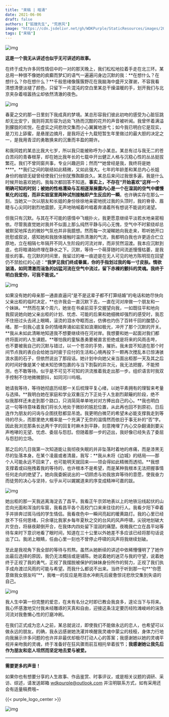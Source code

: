 ```yaml
---
title: "来稿 | 暗涌"
date: 2021-06-06
draft: false
authors: ["狐狸先生", "荒原风"]
image: "https://cdn.jsdelivr.net/gh/WDKPurple/StaticResources/images/20210606_001.webp"
tags: ["来稿"]
---
```


![img](https://cdn.jsdelivr.net/gh/WDKPurple/StaticResources/images/20210606_001.webp)

**这是一个我无从讲述也似乎无可讲述的故事。**

在终于成为许多同性情侣中的一对的那天晚上，我们松松地拉着手走在北三环。某总用一种很不像她的疯癫而梦幻的语气一遍遍问身边沉默的我：**在想什么？在想什么？你在想什么？**千般思绪像簇簇野花在我脑海中盛开又骤谢，不容我看清想清便淡褪了颜色，只留下一片混沌的空白里某总干燥温暖的手，划开我们与北京夹杂着喧嚣扬尘却依然清澈的夜色。

![img](https://cdn.jsdelivr.net/gh/WDKPurple/StaticResources/images/20210606_002.webp)

春夏之交的那一日里刻下我成真的梦境。某总形容我们彼此初吻的感受为心脏狂跳却无比安宁，我则将其形容为远处飞扬而沉酣的花开的声音被听闻。我曾怀着满溢到朦胧的欢悦，在虚实之间悲欣交集而小心翼翼地游弋；如今我已明白它是现实，是刀刃上舔蜜，是悬崖边摘月，是我将近十九载短暂生年里做过的最大胆的决定之一，是我用青涩的勇敢换来的沉重而丰盈的期许。

和我同姓的某总比我大七岁，所以我只能被称呼为小某总。某总有过与我无二的苍白苦闷的青春根芽，却在她比我年长的七载中开出健正人格与沉稳心性的丛丛挺拔繁花。我们不曾同窗共事，专业兴趣迥异；然而**她曾经是我，我终将是她****。**我们之间的联结如此精微，又如此强大。七年的年龄差和某总内心长姐身份的枷锁无疑曾经使我们分别犹豫踟蹰良久。某总后来问过我很多遍，我是什么时候开始喜欢她的。我每次都回答不知道。**事实上，不存在“开始喜欢”这样一个明确可知的时刻；被她的性格濡染与互相逐渐展露内心是一个在湿润的空气中缓慢氧化的过程，而非实验室里两种试剂接触即产生反应的一瞬**。也许确实存在那么一刻，当她又一次以朋友和长姐的身份徐徐地亲密地抚过我的头顶时，我的脊骨、眉睫与心尖同时剧烈地震颤，无声地呐喊着吟唱着奔涌着所有想说不能说的渴望。

但我只有沉默。与其在不可能的感情中飞蛾扑火，我更愿意继续平淡若水地亲密相依。尽管我直觉她对我并不似面上那么纯然平静与问心无愧，空气中不时萦绕却总被默契地挥去的微妙气氛也并非我臆想。然而每一次凝睇她向我走来，聆听她开口抚慰或叙说，感知她和我肢体接触时温热清澈的气流，我都明白我也许更适合伫立原地，立在相隔七年隔开不同人生阶段的河流对岸，而非贸然泅渡。我本应沉默到底，也将暗涌始终埋在静水之下。沉默，等待一个萌芽随时间流逝慢慢枯萎，是我擅长的事。在沉默的时间里，我留过的唯一痕迹是在无人可见的地方陈明现在回望仍不禁脸红的心迹：**“我梦见我们终成眷属，你的手指划过我的每一寸皮肤。情欲汹涌，如同清澈而湍急的凶猛河流在空气中流过，留下赤裸的颤抖的灵魂。我终于明白我爱你，可我不能说。”**

![img](https://cdn.jsdelivr.net/gh/WDKPurple/StaticResources/images/20210606_003.webp)

如果没有她的母亲那一通直直逼问“是不是这辈子都不打算结婚”的电话和她尽快向父亲出柜的临时决定，**也许我会一直沉默下去，一直在河对岸做一个朋友和一个妹妹。**然而在某个周六，她坐在书桌前双手交握望向我，一如既往平和地向我叙说她向她父亲出柜的计划、忧虑、可能的后果和她细微却强烈的感受时，我忍不住扭过头去闭上眼睛，滚烫的泪水夺眶而出，仿佛也灼伤了百转千回的酸楚心绪。那一刻我心底复杂的情绪奔涌如岩浆如浪潮如极光，冲开了那个沉默的开关。**我从未如此清晰地知道我不想要继续待在河对岸。我想要和她一起面对我们都终将面对的人生课题。**哪怕我的童騃愚勇要被直言拒绝或是将来的风雨击垮，也不要被我自己的沉默与错过，以一个苍凉的手势，摧折。我未尝不知道在那个时间节点我的表白会给她当时疲于应付的生活和心境再投下一颗再次搅乱本已惊涛骇浪水面的石子，但依然说出了那段话。她计划中向她父亲当面出柜那一天及其之后的时间好像是某个被未知恐惧包裹的与当下割裂的异次元，我无法把握，不能预测，也不敢等待。似乎是不可见不可知的洪流推着我走出那一步。组织语言时我双手控制不住地微微颤抖，如同河川呜咽。

她请我等待，等待她彻底历经那一关后梳理平复心绪，以她平素拥有的理智来考量与选择。**我明白她在家庭和学业双重压力下正处于人生剧烈颠簸的阶段，绝不似我那样还未走到那个路口，只消简简单单地对对方捧出自己的心。**我也明白这一句等待意味着我们将长久地处于微妙的尴尬位置，从此再也回不到原初，日后连作为朋友的问询与企图抚慰都显吊诡。我更明白微茫的希望未必能支撑我走到等待的尽头，而那里绝大概率是一个充满了无奈的温情然而依旧于事无补的“否”字。因此我浏览那条长达两千字的回复时麻木到平静，刻意掩埋了内心交杂翻涌到要尖声咆哮的无望、忧虑、委屈与怨怼。但随着那一步的迈出，我好像已经失去了委屈与怨怼的立场。

那之后的几日我第一次知道能让我彻夜失眠的并非坠落时着地的疼痛，而是漆黑无尽的坠落本身。在某个凌晨或者清晨，我写：**我从未将《边城》的结局——那个人可能永远不回来了，也可能明天就回来——领会得如此精微而透彻。**我想支撑着或曰拖拽着我的等待的，也许根本不是希望，而是某种我根本无法把握事情任何走向的绝望了。她向我委婉说出的一切顾虑与劝我放弃等待的意愿，使我奋力而徒劳的决心与坚持，似乎从可以娓娓道来的序变成精神可嘉的跋。

![img](https://cdn.jsdelivr.net/gh/WDKPurple/StaticResources/images/20210606_004.webp)

她出柜的那一天我逃离海淀去了昌平。我看正午京郊地表以上的地铁沿线起伏的山峦向光面和浑浊的车窗，我看昌平各个高校门口来来往往的行人。我看夕阳下牵着手并排奔过斑马线的学生情侣。我看夜色中一瞬间亮起的暖黄路灯。我的心里已经放不下任何思绪，只余堪比我家乡每年夏秋之交的台风的风声呼啸，尖锐地划破大片空白，将昼夜颠倒开合，在我体内四处留下湿润的痛楚。夜晚我伫立在昌平站等待车来时下意识地看了眼时间，知道在三十公里以外她差不多应该已经将那句话说出了口。我闭上眼睛，任由心里一刻也不曾停止呼啸的风声将我继续划破。

至此是我视角下我全部的等待与煎熬。虽然从她断续的讲述中依稀懵懂明了了她作出最后选择的原因，我仍无法概括或是铺陈。她说着她的迷茫与我的守望，说着她终于正视了我的勇气，正视了我摆脱被保护的妹妹身份所作的努力，正视了我们执手成舟渡过风雨的可能与希望。而我什么都说不出来。当终于听到那一句**“你愿意做我女朋友吗”**，我唯一的反应是用泪水冲刷先后疲惫惊诧悲欣交集到失语的自己。

![img](https://cdn.jsdelivr.net/gh/WDKPurple/StaticResources/images/20210606_005.webp)

我人生中第一份完整的爱恋，在未有名分之时即已教会我良多，遑论当下与将来。我心怀感激地交付我未经雕琢的天真和自由，迎接这条注定要历经险滩峻岭的湍急河流对我惫懒心性的打磨冲刷。

在我们正式成为恋人之前，某总就说过，即使我们不能做永远的恋人，也希望可以做永远的朋友。的确，我永远感谢她洗濯并唤醒我灵魂中蒙尘的枝桠，身体力行地向我展示许多问题的也许并非最优却极尽打动人心的答案；我感谢她以她的灵魂平视并亲吻我的灵魂，终于准备好在狂风骤雨前互相托举着拔节；**我感谢她让我先后作为朋友和恋人坦然而坚定地去爱与被爱。**

---

**需要更多的声音！**

如果你也有想要分享的人生故事、作品鉴赏、时事评议，或是相关议题的调研、采访、综述，请发送邮箱 wdkpurple@outlook.com 并注明联系方式，如有采用还会有适量稿费哦~

{{< purple_logo_center >}}

![img](https://cdn.jsdelivr.net/gh/WDKPurple/StaticResources/images/purple_120_bpm.gif)
